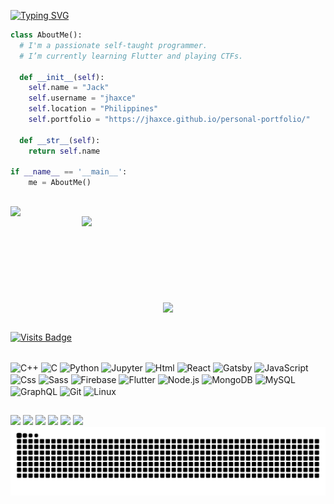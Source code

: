 [![Typing SVG](https://readme-typing-svg.herokuapp.com?color=0084E7&size=23&lines=Hi+there+👋;I+am+Jack)](https://git.io/typing-svg)

```python
class AboutMe():
  # I'm a passionate self-taught programmer.
  # I’m currently learning Flutter and playing CTFs.
    
  def __init__(self):
    self.name = "Jack"
    self.username = "jhaxce"
    self.location = "Philippines"
    self.portfolio = "https://jhaxce.github.io/personal-portfolio/"
  
  def __str__(self):
    return self.name

if __name__ == '__main__':
    me = AboutMe()
```

##

<p align=center>
  <div align=center>
    <picture>
      <source srcset="https://github-readme-stats.vercel.app/api?username=jhaxce&show_icons=true&theme=github_dark" media="(prefers-color-scheme: dark)" />
      <source srcset="https://github-readme-stats.vercel.app/api?username=jhaxce&show_icons=true" media="(prefers-color-scheme: light), (prefers-color-scheme: no-preference)" />
      <img align="left" width=390 src="https://github-readme-stats.vercel.app/api?username=jhaxce&show_icons=true" />
    </picture>
    <picture>
      <source srcset="https://github-readme-streak-stats.herokuapp.com?user=jhaxce&theme=github_dark" media="(prefers-color-scheme: dark)" />
      <source srcset="https://github-readme-streak-stats.herokuapp.com?user=jhaxce" media="(prefers-color-scheme: light), (prefers-color-scheme: no-preference)" />
      <img align="right" width=390 src="https://github-readme-streak-stats.herokuapp.com?user=jhaxce" />
    </picture>
  </div>
  <br><br><br><br><br><br><br><br>
  <div align=center>
    <picture>
      <source srcset="https://github-readme-stats.vercel.app/api/top-langs?username=jhaxce&theme=github_dark&langs_count=8&layout=compact" media="(prefers-color-scheme: dark)" />
      <source srcset="https://github-readme-stats.vercel.app/api/top-langs?username=jhaxce&langs_count=8&layout=compact" media="(prefers-color-scheme: light), (prefers-color-scheme: no-preference)" />
      <img width=325 align="center" src="https://github-readme-stats.vercel.app/api/top-langs?username=jhaxce&langs_count=8&layout=compact" />
    </picture>
  </div>
  <br>
  <!--<div align=center>
    <a href="https://github.com/jhaxce">
      <img src="https://visitcount.itsvg.in/api?id=jhaxce&label=Profile%20Views&color=0&icon=6&pretty=true" />
    </a>
  </div>-->

  [![Visits Badge](https://badges.pufler.dev/visits/jhaxce/jhaxce)](https://github.com/jhaxce)  
</p>

<div style="display: inline_block"><br>
  <img align="center" alt="C++" height="30" width="40" src="https://cdn.jsdelivr.net/gh/devicons/devicon/icons/cplusplus/cplusplus-original.svg">
  <img align="center" alt="C" height="30" width="40" src="https://cdn.jsdelivr.net/gh/devicons/devicon/icons/c/c-original.svg">
  <img align="center" alt="Python" height="30" width="40" src="https://cdn.jsdelivr.net/gh/devicons/devicon/icons/python/python-original.svg">
  <img align="center" alt="Jupyter" height="30" width="40" src="https://cdn.jsdelivr.net/gh/devicons/devicon/icons/jupyter/jupyter-original.svg">
  <img align="center" alt="Html" height="30" width="40" src="https://cdn.jsdelivr.net/gh/devicons/devicon/icons/html5/html5-original.svg">
  <img align="center" alt="React" height="30" width="40" src="https://cdn.jsdelivr.net/gh/devicons/devicon/icons/react/react-original.svg">
  <img align="center" alt="Gatsby" height="30" width="40" src="https://cdn.jsdelivr.net/gh/devicons/devicon/icons/gatsby/gatsby-original.svg">
  <img align="center" alt="JavaScript" height="30" width="40" src="https://cdn.jsdelivr.net/gh/devicons/devicon/icons/javascript/javascript-original.svg">
  <img align="center" alt="Css" height="30" width="40" src="https://cdn.jsdelivr.net/gh/devicons/devicon/icons/css3/css3-original.svg">
  <img align="center" alt="Sass" height="30" width="40" src="https://cdn.jsdelivr.net/gh/devicons/devicon/icons/sass/sass-original.svg">
  <img align="center" alt="Firebase" height="30" width="40" src="https://cdn.jsdelivr.net/gh/devicons/devicon/icons/firebase/firebase-plain.svg">
  <img align="center" alt="Flutter" height="30" width="40" src="https://cdn.jsdelivr.net/gh/devicons/devicon/icons/flutter/flutter-original.svg">
  <img align="center" alt="Node.js" height="30" width="40" src="https://cdn.jsdelivr.net/gh/devicons/devicon/icons/nodejs/nodejs-original.svg">
  <img align="center" alt="MongoDB" height="30" width="40" src="https://cdn.jsdelivr.net/gh/devicons/devicon/icons/mongodb/mongodb-original.svg">
  <img align="center" alt="MySQL" height="30" width="40" src="https://cdn.jsdelivr.net/gh/devicons/devicon/icons/mysql/mysql-original.svg">
  <img align="center" alt="GraphQL" height="30" width="40" src="https://cdn.jsdelivr.net/gh/devicons/devicon/icons/graphql/graphql-plain.svg">
  <img align="center" alt="Git" height="30" width="40" src="https://cdn.jsdelivr.net/gh/devicons/devicon/icons/git/git-original.svg">
  <img align="center" alt="Linux" height="30" width="40" src="https://cdn.jsdelivr.net/gh/devicons/devicon/icons/linux/linux-original.svg">
  <!--<img align="right" alt="Pic" height="150" style="border-radius:50px;" src="https://i.imgur.com/RPDLDSg.png">-->
</div>

##

<div>
  <a href="#https://discord.com/users/?" target="_blank"><img src="https://img.shields.io/badge/Discord-7289DA?style=for-the-badge&logo=discord&logoColor=white" target="_blank"></a> 
  <a href="#https://www.reddit.com/user/jhaxce" target="_blank"><img src="https://img.shields.io/badge/Reddit-FF4500?style=for-the-badge&logo=reddit&logoColor=white" target="_blank"></a>
  <a href="#https://www.linkedin.com/in/jhaxce/" target="_blank"><img src="https://img.shields.io/badge/-LinkedIn-%230077B5?style=for-the-badge&logo=linkedin&logoColor=white" target="_blank"></a> 
  <a href="#mailto:example@example.com"><img src="https://img.shields.io/badge/-Gmail-FF0000?style=for-the-badge&logo=gmail&logoColor=white" target="_blank"></a>
  <a href="#https://gitlab.com/jhaxce" target="_blank"><img src="https://img.shields.io/badge/GitLab-330F63?style=for-the-badge&logo=gitlab&logoColor=white" target="_blank"></a>
 	<a href="#https://stackoverflow.com/users/?/jhaxce" target="_blank"><img src="https://img.shields.io/badge/Stack_Overflow-FE7A16?style=for-the-badge&logo=stack-overflow&logoColor=white" target="_blank"></a>
  
  <picture>
  <source media="(prefers-color-scheme: dark)" srcset="https://raw.githubusercontent.com/jhaxce/jhaxce/output/github-contribution-grid-snake-dark.svg">
  <source media="(prefers-color-scheme: light)" srcset="https://raw.githubusercontent.com/jhaxce/jhaxce/output/github-contribution-grid-snake.svg">
  <img alt="snake animation" src="https://raw.githubusercontent.com/jhaxce/jhaxce/output/github-contribution-grid-snake.svg">
  </picture>

  <!--
  <img src="https://activity-graph.herokuapp.com/graph?username=jhaxce&theme=react-dark&bg_color=20232a&hide_border=true" width="80%"/>
  -->
</div>


<!--
# Sources
- https://www.youtube.com/watch?v=TsaLQAetPLU
- https://github.com/abhisheknaiidu/awesome-github-profile-readme

# Examples
- https://github.com/Raymo111/Raymo111
- https://github.com/rahul-jha98/rahul-jha98
- https://github.com/zumrudu-anka/zumrudu-anka
-->
